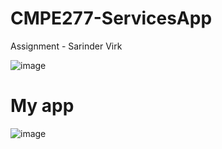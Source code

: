 # CMPE277-ServicesApp
Assignment - Sarinder Virk
 
![image](https://user-images.githubusercontent.com/4393945/158048376-1098c198-a1ab-4cfd-93be-7dd810551e5d.png)

# My app

![image](https://user-images.githubusercontent.com/4393945/158048392-e6a5d0f8-d4e1-4412-80a5-9d08a96ef9e3.png)
